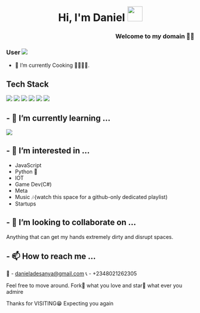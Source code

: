 <h1 align="center">Hi, I'm Daniel <img height="40" src="https://emoji.gg/assets/emoji/6073-pepe-wave.gif" /></h1>
<h3 align="right"> Welcome to my domain 🐱‍👤</h3>

<!-- [![Typing SVG](https://readme-typing-svg.herokuapp.com?font=Arial+black&color=%231E7E16&size=36&center=true&vCenter=true&width=623&lines=I'm+a+blooming+Developer%F0%9F%98%8C...+;I'm+a+crazy+anime+otaku;I+love+music)](https://git.io/typing-svg) -->

### User <img src="https://profile-counter.glitch.me/4x3l3r8/count.svg">


- 🔭 I’m currently Cooking 👨🏽‍🍳🍳.

## Tech Stack


![](https://img.shields.io/badge/NextJS-20232A?style=for-the-badge&logo=vercel&logoColor=fff)
![](https://img.shields.io/badge/React-20232A?style=for-the-badge&logo=react&logoColor=61DAFB)
![](https://img.shields.io/badge/TypeScript-007ACC?style=for-the-badge&logo=typescript&logoColor=white)
![](https://img.shields.io/badge/PHP-777BB4?style=for-the-badge&logo=php&logoColor=white)
![](https://img.shields.io/badge/NodeJs-000000?style=for-the-badge&logo=node.js&logoColor=00ee00)
![](https://img.shields.io/badge/Tailwind_CSS-38B2AC?style=for-the-badge&logo=tailwind-css&logoColor=white)


## - 🌱 I’m currently learning ...

![](https://img.shields.io/badge/VueJS-000000?style=for-the-badge&logo=vue.js&logoColor=4FC08D)

## - 👀 I’m interested in ...

- JavaScript
- Python 🐍
- IOT
- Game Dev(C#)
- Meta
- Music 🎶(watch this space for a github-only dedicated playlist)
- Startups

## - 💞️ I’m looking to collaborate on ...

Anything that can get my hands extremely dirty and disrupt spaces.


## - 📫 How to reach me ...
📧 - danieladesanya@gmail.com
📞 - +2348021262305





Feel free to move around. Fork🍴 what you love and star🌟 what ever you admire

Thanks for VISITING😁 Expecting you again
